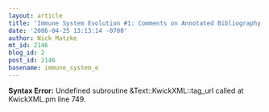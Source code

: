 ```yaml
---
layout: article
title: 'Immune System Evolution #1: Comments on Annotated Bibliography'
date: '2006-04-25 13:13:14 -0700'
author: Nick Matzke
mt_id: 2146
blog_id: 2
post_id: 2146
basename: immune_system_e
---
```

<p><strong>Syntax Error:</strong> Undefined subroutine &Text::KwickXML::tag_url called at KwickXML.pm line 749.
</p>
